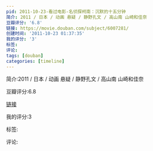 ```yaml
---
pid: 2011-10-23-看过电影-名侦探柯南：沉默的十五分钟
简介: 2011 / 日本 / 动画 悬疑 / 静野孔文 / 高山南 山崎和佳奈
豆瓣评分: '6.8'
链接: https://movie.douban.com/subject/6007281/
创建时间: '2011-10-23 01:37:35'
我的评分: '3'
标签:
评论:
tags: [douban]
categories: [timeline]
---
```

简介:2011 / 日本 / 动画 悬疑 / 静野孔文 / 高山南 山崎和佳奈

豆瓣评分:6.8

[链接](https://movie.douban.com/subject/6007281/)

我的评分:3

标签:

评论:


